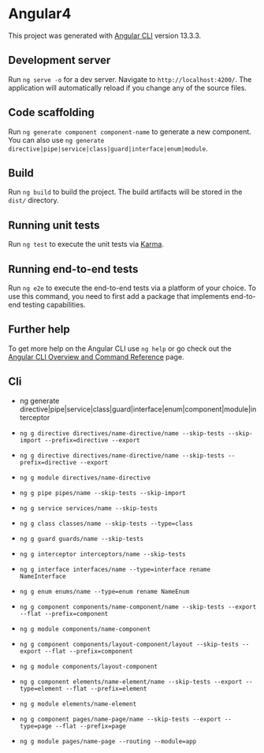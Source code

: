 # Angular4

This project was generated with [Angular CLI](https://github.com/angular/angular-cli) version 13.3.3.

## Development server

Run `ng serve -o` for a dev server. Navigate to `http://localhost:4200/`. The application will automatically reload if you change any of the source files.

## Code scaffolding

Run `ng generate component component-name` to generate a new component. You can also use `ng generate directive|pipe|service|class|guard|interface|enum|module`.

## Build

Run `ng build` to build the project. The build artifacts will be stored in the `dist/` directory.

## Running unit tests

Run `ng test` to execute the unit tests via [Karma](https://karma-runner.github.io).

## Running end-to-end tests

Run `ng e2e` to execute the end-to-end tests via a platform of your choice. To use this command, you need to first add a package that implements end-to-end testing capabilities.

## Further help

To get more help on the Angular CLI use `ng help` or go check out the [Angular CLI Overview and Command Reference](https://angular.io/cli) page.

## Cli

* ng generate directive|pipe|service|class|guard|interface|enum|component|module|interceptor

* `ng g directive directives/name-directive/name --skip-tests --skip-import --prefix=directive --export`

* `ng g directive directives/name-directive/name --skip-tests --prefix=directive --export`
* `ng g module directives/name-directive`

* `ng g pipe pipes/name --skip-tests --skip-import`
* `ng g service services/name --skip-tests`
* `ng g class classes/name --skip-tests --type=class`
* `ng g guard guards/name --skip-tests`
* `ng g interceptor interceptors/name --skip-tests`
* `ng g interface interfaces/name --type=interface rename NameInterface`
* `ng g enum enums/name --type=enum rename NameEnum`

* `ng g component components/name-component/name --skip-tests --export --flat --prefix=component`
* `ng g module components/name-component`

* `ng g component components/layout-component/layout --skip-tests --export --flat --prefix=component`
* `ng g module components/layout-component`

* `ng g component elements/name-element/name --skip-tests --export --type=element --flat --prefix=element`
* `ng g module elements/name-element`

* `ng g component pages/name-page/name --skip-tests --export --type=page --flat --prefix=page`
* `ng g module pages/name-page --routing --module=app`
